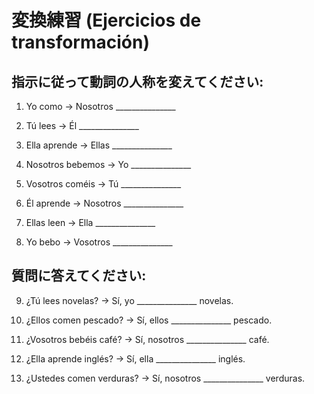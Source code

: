 # 変換練習 (Ejercicios de transformación)

## 指示に従って動詞の人称を変えてください:

1. Yo como → Nosotros _______________

2. Tú lees → Él _______________

3. Ella aprende → Ellas _______________

4. Nosotros bebemos → Yo _______________

5. Vosotros coméis → Tú _______________

6. Él aprende → Nosotros _______________

7. Ellas leen → Ella _______________

8. Yo bebo → Vosotros _______________

## 質問に答えてください:

9. ¿Tú lees novelas? → Sí, yo _______________ novelas.

10. ¿Ellos comen pescado? → Sí, ellos _______________ pescado.

11. ¿Vosotros bebéis café? → Sí, nosotros _______________ café.

12. ¿Ella aprende inglés? → Sí, ella _______________ inglés.

13. ¿Ustedes comen verduras? → Sí, nosotros _______________ verduras.